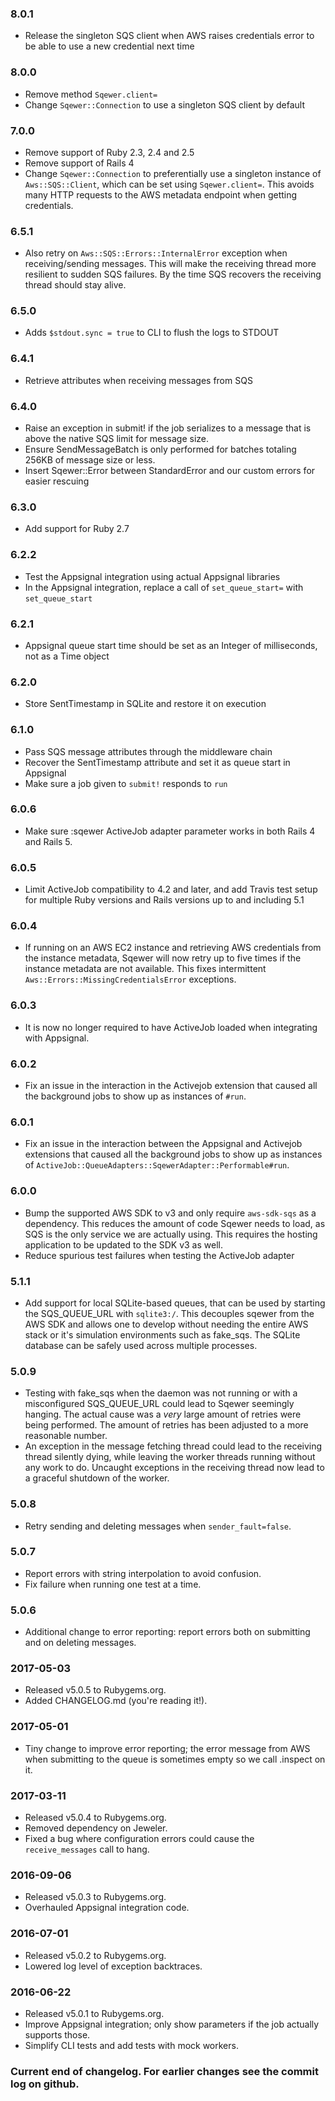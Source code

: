 ### 8.0.1
- Release the singleton SQS client when AWS raises credentials error to be able to use a new credential next time

### 8.0.0
- Remove method `Sqewer.client=`
- Change `Sqewer::Connection` to use a singleton SQS client by default

### 7.0.0
- Remove support of Ruby 2.3, 2.4 and 2.5
- Remove support of Rails 4
- Change `Sqewer::Connection` to preferentially use a singleton instance of `Aws::SQS::Client`, which can be set using `Sqewer.client=`. This avoids many HTTP requests to the AWS metadata endpoint when getting credentials.

### 6.5.1
- Also retry on `Aws::SQS::Errors::InternalError` exception when receiving/sending messages. This will make
  the receiving thread more resilient to sudden SQS failures. By the time SQS recovers the receiving thread
  should stay alive.

### 6.5.0
- Adds `$stdout.sync = true` to CLI to flush the logs to STDOUT

### 6.4.1
- Retrieve attributes when receiving messages from SQS

### 6.4.0
- Raise an exception in submit! if the job serializes to a message that is
  above the native SQS limit for message size.
- Ensure SendMessageBatch is only performed for batches totaling 256KB of message size or less.
- Insert Sqewer::Error between StandardError and our custom errors for easier rescuing

### 6.3.0
- Add support for Ruby 2.7

### 6.2.2
- Test the Appsignal integration using actual Appsignal libraries
- In the Appsignal integration, replace a call of `set_queue_start=` with `set_queue_start`

### 6.2.1
- Appsignal queue start time should be set as an Integer of milliseconds, not as a Time object

### 6.2.0
- Store SentTimestamp in SQLite and restore it on execution

### 6.1.0
- Pass SQS message attributes through the middleware chain
- Recover the SentTimestamp attribute and set it as queue start in Appsignal
- Make sure a job given to `submit!` responds to `run`

### 6.0.6
- Make sure :sqewer ActiveJob adapter parameter works in both Rails 4
  and Rails 5.

### 6.0.5
- Limit ActiveJob compatibility to 4.2 and later, and add Travis test
  setup for multiple Ruby versions and Rails versions up to and including 5.1

### 6.0.4
- If running on an AWS EC2 instance and retrieving AWS credentials from the instance metadata, Sqewer will now retry up to five times if the instance metadata are not available. This fixes intermittent `Aws::Errors::MissingCredentialsError` exceptions.

### 6.0.3
- It is now no longer required to have ActiveJob loaded when integrating with Appsignal.

### 6.0.2
- Fix an issue in the interaction in the Activejob extension that caused all the background jobs to show up as instances of `#run`.

### 6.0.1
- Fix an issue in the interaction between the Appsignal and Activejob extensions that caused all the background jobs to show up as instances of `ActiveJob::QueueAdapters::SqewerAdapter::Performable#run`.

### 6.0.0
- Bump the supported AWS SDK to v3 and only require `aws-sdk-sqs` as a dependency. This reduces the amount of code Sqewer needs to load, as SQS is the only service we are actually using. This requires the hosting application to be updated to the SDK v3 as well.
- Reduce spurious test failures when testing the ActiveJob adapter

### 5.1.1
- Add support for local SQLite-based queues, that can be used by starting the SQS_QUEUE_URL with `sqlite3:/`. This decouples sqewer from the AWS SDK and allows one to develop without needing the entire AWS stack or it's simulation environments such as fake_sqs. The SQLite database can be safely used across multiple processes.

### 5.0.9
- Testing with fake_sqs when the daemon was not running or with a misconfigured SQS_QUEUE_URL could lead to Sqewer seemingly hanging. The actual cause was a _very_ large amount of retries were being performed. The amount of retries has been adjusted to a more reasonable number.
- An exception in the message fetching thread could lead to the receiving thread silently dying, while leaving the worker threads running without any work to do. Uncaught exceptions in the receiving thread now lead to a graceful shutdown of the worker.

### 5.0.8
- Retry sending and deleting messages when `sender_fault=false`.

### 5.0.7
- Report errors with string interpolation to avoid confusion.
- Fix failure when running one test at a time.

### 5.0.6
- Additional change to error reporting: report errors both on submitting and on deleting messages.

### 2017-05-03
- Released v5.0.5 to Rubygems.org.
- Added CHANGELOG.md (you're reading it!).

### 2017-05-01
- Tiny change to improve error reporting; the error message from AWS when submitting to the queue is sometimes empty so we call .inspect on it.

### 2017-03-11
- Released v5.0.4 to Rubygems.org.
- Removed dependency on Jeweler.
- Fixed a bug where configuration errors could cause the `receive_messages` call to hang.

### 2016-09-06
- Released v5.0.3 to Rubygems.org.
- Overhauled Appsignal integration code.

### 2016-07-01
- Released v5.0.2 to Rubygems.org.
- Lowered log level of exception backtraces.

### 2016-06-22
- Released v5.0.1 to Rubygems.org.
- Improve Appsignal integration; only show parameters if the job actually supports those.
- Simplify CLI tests and add tests with mock workers.

### Current end of changelog. For earlier changes see the commit log on github.
